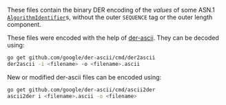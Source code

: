 These files contain the binary DER encoding of the *values* of some
ASN.1 [`AlgorithmIdentifier`]s, without the outer `SEQUENCE` tag or the outer
length component.

These files were encoded with the help of [der-ascii]. They can be decoded
using:

```sh
go get github.com/google/der-ascii/cmd/der2ascii
der2ascii -i <filename> -o <filename>.ascii
```

New or modified der-ascii files can be encoded using:

```sh
go get github.com/google/der-ascii/cmd/ascii2der
ascii2der i <filename>.ascii -o <filename>
```

[`AlgorithmIdentifier`]: https://tools.ietf.org/html/rfc5280#section-4.1.1.2]
[der-ascii]: https://github.com/google/der-ascii
